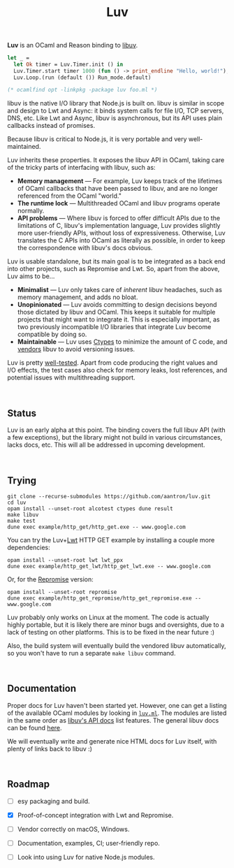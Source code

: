 <h1 align="center">Luv</h1>
<br/>



**Luv** is an OCaml and Reason binding to [libuv][libuv].

```ocaml
let _ =
  let Ok timer = Luv.Timer.init () in
  Luv.Timer.start timer 1000 (fun () -> print_endline "Hello, world!");
  Luv.Loop.(run (default ()) Run_mode.default)

(* ocamlfind opt -linkpkg -package luv foo.ml *)
```

libuv is the native I/O library that Node.js is built on. libuv is similar in
scope and design to Lwt and Async: it binds system calls for file I/O, TCP
servers, DNS, etc. Like Lwt and Async, libuv is asynchronous, but its API uses
plain callbacks instead of promises.

Because libuv is critical to Node.js, it is very portable and very
well-maintained.

Luv inherits these properties. It exposes the libuv API in OCaml, taking care of
the tricky parts of interfacing with libuv, such as:

- **Memory management** &mdash; For example, Luv keeps track of the lifetimes of
  OCaml callbacks that have been passed to libuv, and are no longer referenced
  from the OCaml "world."
- **The runtime lock** &mdash; Multithreaded OCaml and libuv programs operate
  normally.
- **API problems** &mdash; Where libuv is forced to offer difficult APIs due to
  the limitations of C, libuv's implementation language, Luv provides slightly
  more user-friendly APIs, without loss of expressiveness. Otherwise, Luv
  translates the C APIs into OCaml as literally as possible, in order to keep
  the correspondence with libuv's docs obvious.

Luv is usable standalone, but its main goal is to be integrated as a back end
into other projects, such as Repromise and Lwt. So, apart from the above, Luv
aims to be...

- **Minimalist** &mdash; Luv only takes care of *inherent* libuv headaches, such
  as memory management, and adds no bloat.
- **Unopinionated** &mdash; Luv avoids committing to design decisions beyond
  those dictated by libuv and OCaml. This keeps it suitable for multiple
  projects that might want to integrate it. This is especially important, as two
  previously incompatible I/O libraries that integrate Luv become compatible by
  doing so.
- **Maintainable** &mdash; Luv uses [Ctypes][ctypes] to minimize the amount of C
  code, and [vendors][vendor] libuv to avoid versioning issues.

Luv is pretty [well-tested][tests]. Apart from code producing the right values
and I/O effects, the test cases also check for memory leaks, lost references,
and potential issues with multithreading support.



<br/>

## Status

Luv is an early alpha at this point. The binding covers the full libuv API
(with a few exceptions), but the library might not build in various
circumstances, lacks docs, etc. This will all be addressed in upcoming
development.



<br/>

## Trying

```
git clone --recurse-submodules https://github.com/aantron/luv.git
cd luv
opam install --unset-root alcotest ctypes dune result
make libuv
make test
dune exec example/http_get/http_get.exe -- www.google.com
```

You can try the Luv+[Lwt][lwt] HTTP GET example by installing a couple more
dependencies:

```
opam install --unset-root lwt lwt_ppx
dune exec example/http_get_lwt/http_get_lwt.exe -- www.google.com
```

Or, for the [Repromise][repromise] version:

```
opam install --unset-root repromise
dune exec example/http_get_repromise/http_get_repromise.exe -- www.google.com
```

Luv probably only works on Linux at the moment. The code is actually highly
portable, but it is likely there are minor bugs and oversights, due to a lack of
testing on other platforms. This is to be fixed in the near future :)

Also, the build system will eventually build the vendored libuv automatically,
so you won't have to run a separate `make libuv` command.



<br/>

## Documentation

Proper docs for Luv haven't been started yet. However, one can get a listing of
the available OCaml modules by looking in [`luv.ml`][luv.ml]. The modules are
listed in the same order as [libuv's API docs][libuv-api] list features. The
general libuv docs can be found [here][libuv-docs].

We will eventually write and generate nice HTML docs for Luv itself, with plenty
of links back to libuv :)



<br/>

## Roadmap

- [ ] esy packaging and build.
- [x] Proof-of-concept integration with Lwt and Repromise.
- [ ] Vendor correctly on macOS, Windows.
- [ ] Documentation, examples, CI; user-friendly repo.
- [ ] Look into using Luv for native Node.js modules.



[libuv]: https://github.com/libuv/libuv
[ctypes]: https://github.com/ocamllabs/ocaml-ctypes
[vendor]: https://github.com/aantron/luv/tree/master/src/vendor
[tests]: https://github.com/aantron/luv/tree/master/test
[luv.ml]: https://github.com/aantron/luv/blob/master/src/luv.ml
[libuv-api]: http://docs.libuv.org/en/v1.x/api.html
[libuv-docs]: http://docs.libuv.org/en/v1.x/
[lwt]: https://github.com/ocsigen/lwt#readme
[repromise]: https://github.com/aantron/repromise#readme
